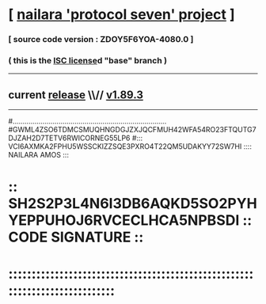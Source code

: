 
# [ [nailara 'protocol seven' project](http://nailara.network/) ]

### [ source code version : ZDOY5F6YOA-4080.0 ]

### ( this is the [ISC license](license)d "base" branch )
---
## current [release](https://github.com/nailara-technologies/protocol-7/releases) \\\\// [v1.89.3](https://github.com/nailara-technologies/protocol-7/releases/tag/v1.89.3)
---

#.............................................................................
#GWML4ZSO6TDMCSMUQHNGDGJZXJQCFMUH42WFA54RO23FTQUTG7DJZAH2D7TETV6RWICORNEG55LP6
#::: VCI6AXMKA2FPHU5WSSCKIZZSQE3PXRO4T22QM5UDAKYY72SW7HI :::: NAILARA AMOS :::
# :: SH2S2P3L4N6I3DB6AQKD5SO2PYHYEPPUHOJ6RVCECLHCA5NPBSDI :: CODE SIGNATURE ::
# ::::::::::::::::::::::::::::::::::::::::::::::::::::::::::::::::::::::::::::
